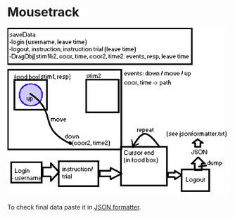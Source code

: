 # Mousetrack

![data_info](saveData_infographic.png)

To check final data paste it in [JSON formatter](https://jsonformatter.org/).
